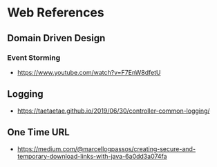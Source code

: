 # Web References

## Domain Driven Design

### Event Storming

- https://www.youtube.com/watch?v=F7EnW8dfetU

## Logging

- https://taetaetae.github.io/2019/06/30/controller-common-logging/

## One Time URL

- https://medium.com/@marcellogpassos/creating-secure-and-temporary-download-links-with-java-6a0dd3a074fa
